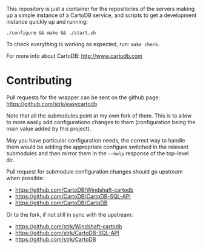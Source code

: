 This repository is just a container for the repositories of the servers
making up a simple instance of a CartoDB service, and scripts to get a
development instance quickly up and running:

 `./configure && make && ./start.sh`

To check everything is working as expected, run: `make check`.

For more info about CartoDB: http://www.cartodb.com

# Contributing

Pull requests for the wrapper can be sent on the github page:
 https://github.com/strk/easycartodb

Note that all the submodules point at my own fork of them.
This is to allow to more easily add configurationo changes to them
(configuration being the main value added by this project).

May you have particular configuration needs, the correct way to handle them
would be adding the appropriate configure switched in the relevant submodules
and then mirror them in the `--help` response of the top-level dir.

Pull request for submodule configuration changes should go upstream
when possible:
  - https://github.com/CartoDB/Windshaft-cartodb
  - https://github.com/CartoDB/CartoDB-SQL-API
  - https://github.com/CartoDB/CartoDB

Or to the fork, if not still in sync with the upstream:
  - https://github.com/strk/Windshaft-cartodb
  - https://github.com/strk/CartoDB-SQL-API
  - https://github.com/strk/CartoDB
